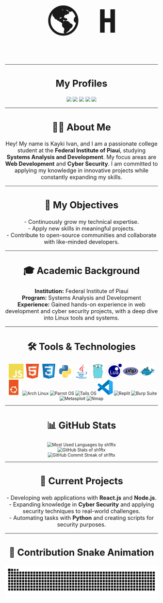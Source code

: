 <!-- Animação de Escrita -->
<h1 align="center" style="font-size: 3em;">
  <span class="typewriter">🌎 Hello World! I'm Kayki Ivan</span>
</h1>

<!-- CSS para Animação de Escrita -->
<style>
  .typewriter {
    display: inline-block;
    border-right: 3px solid;
    font-family: monospace;
    white-space: nowrap;
    overflow: hidden;
    animation: typing 4s steps(40, end), blink .75s step-end infinite;
    font-size: 2.5em;
  }

  @keyframes typing {
    from { width: 0; }
    to { width: 100%; }
  }

  @keyframes blink {
    from, to { border-color: transparent; }
    50% { border-color: black; }
  }
</style>

---

### <h2 align="center" style="font-size: 2.2em;">My Profiles</h2>

<p align="center" style="font-size: 1.2em;">
  <a href="https://www.instagram.com/sous4bit?igsh=MXFiYnF4aWZzZ2IyNg==" target="_blank"><img src="https://img.shields.io/badge/-Instagram-%23E4405F?style=for-the-badge&logo=instagram&logoColor=white"></a>
  <a href="https://www.twitch.tv/sh1ft7172" target="_blank"><img src="https://img.shields.io/badge/Twitch-9146FF?style=for-the-badge&logo=twitch&logoColor=white"></a>
  <a href="https://discord.gg/Geracao144k" target="_blank"><img src="https://img.shields.io/badge/Discord-7289DA?style=for-the-badge&logo=discord&logoColor=white"></a>
  <a href="mailto:ivankayki72@gmail.com"><img src="https://img.shields.io/badge/-Gmail-%23333?style=for-the-badge&logo=gmail&logoColor=white"></a>
  <a href="https://www.linkedin.com/in/kayki-de-sousa-5a33292b3/" target="_blank"><img src="https://img.shields.io/badge/-LinkedIn-%230077B5?style=for-the-badge&logo=linkedin&logoColor=white"></a>
</p>

---

<h2 align="center" style="font-size: 2.2em;">👨‍💻 About Me</h2>

<p align="justify" style="text-align: center; font-size: 1.3em;">
  Hey! My name is Kayki Ivan, and I am a passionate college student at the <strong>Federal Institute of Piauí</strong>, studying <strong>Systems Analysis and Development</strong>. My focus areas are <strong>Web Development</strong> and <strong>Cyber Security</strong>. I am committed to applying my knowledge in innovative projects while constantly expanding my skills.
</p>

---

<h2 align="center" style="font-size: 2.2em;">🎯 My Objectives</h2>

<p align="justify" style="text-align: center; font-size: 1.3em;">
  - Continuously grow my technical expertise.<br/>
  - Apply new skills in meaningful projects.<br/>
  - Contribute to open-source communities and collaborate with like-minded developers.
</p>

---

<h2 align="center" style="font-size: 2.2em;">🎓 Academic Background</h2>

<p align="justify" style="text-align: center; font-size: 1.3em;">
  <strong>Institution:</strong> Federal Institute of Piauí<br/>
  <strong>Program:</strong> Systems Analysis and Development<br/>
  <strong>Experience:</strong> Gained hands-on experience in web development and cyber security projects, with a deep dive into Linux tools and systems.
</p>

---

<h2 align="center" style="font-size: 2.2em;">🛠️ Tools & Technologies</h2>

<p align="center">
  <!-- Ferramentas de desenvolvimento -->
  <img src="https://raw.githubusercontent.com/devicons/devicon/master/icons/javascript/javascript-plain.svg" alt="JavaScript" width="50" height="50"/>
  <img src="https://raw.githubusercontent.com/devicons/devicon/master/icons/html5/html5-original.svg" alt="HTML5" width="50" height="50"/>
  <img src="https://raw.githubusercontent.com/devicons/devicon/master/icons/css3/css3-original.svg" alt="CSS3" width="50" height="50"/>
  <img src="https://raw.githubusercontent.com/devicons/devicon/master/icons/python/python-original.svg" alt="Python" width="50" height="50"/>
  <img src="https://raw.githubusercontent.com/devicons/devicon/master/icons/java/java-original.svg" alt="Java" width="50" height="50"/>
  <img src="https://raw.githubusercontent.com/devicons/devicon/master/icons/go/go-original.svg" alt="Go" width="50" height="50"/>
  <img src="https://raw.githubusercontent.com/devicons/devicon/master/icons/lua/lua-original.svg" alt="Lua" width="50" height="50"/>
  <img src="https://raw.githubusercontent.com/devicons/devicon/master/icons/php/php-original.svg" alt="PHP" width="50" height="50"/>
  <img src="https://raw.githubusercontent.com/devicons/devicon/master/icons/docker/docker-original.svg" alt="Docker" width="50" height="50"/>

  <!-- Distribuições Linux -->
  <img src="https://raw.githubusercontent.com/devicons/devicon/master/icons/ubuntu/ubuntu-plain.svg" alt="Ubuntu" width="50" height="50"/>
  <img src="https://upload.wikimedia.org/wikipedia/commons/4/45/Archlinux-icon-crystal-64.svg" alt="Arch Linux" width="50" height="50"/>
  <img src="https://upload.wikimedia.org/wikipedia/commons/0/01/Parrot_logo.png" alt="Parrot OS" width="50" height="50"/>
  <img src="https://upload.wikimedia.org/wikipedia/commons/3/35/Tails-logo.png" alt="Tails OS" width="50" height="50"/>

  <!-- Ferramentas de Edição -->
  <img src="https://raw.githubusercontent.com/devicons/devicon/master/icons/vscode/vscode-original.svg" alt="VSCode" width="50" height="50"/>
  <img src="https://upload.wikimedia.org/wikipedia/commons/b/b2/Repl.it_logo.svg" alt="Replit" width="50" height="50"/>
  
  <!-- Ferramentas de Hacking -->
  <img src="https://upload.wikimedia.org/wikipedia/commons/9/91/Burp_suite_logo.png" alt="Burp Suite" width="50" height="50"/>
  <img src="https://upload.wikimedia.org/wikipedia/commons/2/2f/Metasploit-framework-logo.png" alt="Metasploit" width="50" height="50"/>
  <img src="https://upload.wikimedia.org/wikipedia/commons/e/e5/Nmap_logo.svg" alt="Nmap" width="50" height="50"/>
</p>

---

<h2 align="center" style="font-size: 2.2em;">📊 GitHub Stats</h2>

<p align="center">
  <img src="https://github-readme-stats.vercel.app/api/top-langs/?username=sh1ftx&layout=compact&theme=radical" alt="Most Used Languages by sh1ftx" />
  <br/>
  <img src="https://github-readme-stats.vercel.app/api?username=sh1ftx&show_icons=true&theme=radical&count_private=true" alt="GitHub Stats of sh1ftx" />
  <br/>
  <img src="https://github-readme-streak-stats.herokuapp.com/?user=sh1ftx&theme=radical" alt="GitHub Commit Streak of sh1ftx" />
</p>

---

<h2 align="center" style="font-size: 2.2em;">🚀 Current Projects</h2>

<p align="justify" style="text-align: center; font-size: 1.3em;">
  - Developing web applications with <strong>React.js</strong> and <strong>Node.js</strong>.<br/>
  - Expanding knowledge in <strong>Cyber Security</strong> and applying security techniques to real-world challenges.<br/>
  - Automating tasks with <strong>Python</strong> and creating scripts for security purposes.
</p>

---

<h2 align="center" style="font-size: 2.2em;">🐍 Contribution Snake Animation</h2>

<p align="center">
  <img src="https://raw.githubusercontent.com/sh1ftx/sh1ftx/output/github-contribution-grid-snake-dark.svg" alt="github contribution grid snake animation" />
</p>
